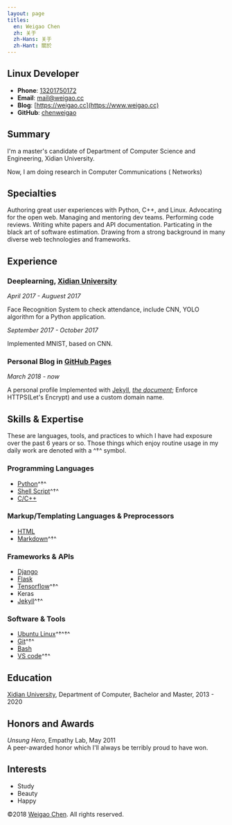 ```yaml
---
layout: page
titles:
  en: Weigao Chen
  zh: 关于
  zh-Hans: 关于
  zh-Hant: 關於
---
```


Linux Developer
-------------------------



- **Phone**: [13201750172](tel://13201750172)
- **Email**: <mail@weigao.cc>
- **Blog**: [https://weigao.cc](https://www.weigao.cc)
- **GitHub**: [chenweigao](https://github.com/chenweigao)


Summary
---------------

I'm a master's candidate of Department of Computer Science and Engineering, Xidian University. 

Now, I am doing research in Computer Communications ( Networks)


Specialties
-------

Authoring great user experiences with Python, C++, and Linux. Advocating for the open web. Managing and mentoring dev teams. Performing code reviews.
Writing white papers and API documentation. Particating in the black art of software estimation. Drawing from a strong background in many diverse web technologies and frameworks.


Experience
-------

### **Deeplearning**, [Xidian University](http://www.xidian.edu.cn/)

*April 2017 - Auguest 2017*

Face Recognition System to check attendance, include CNN, YOLO algorithm for a Python application.

*September  2017 - October 2017*

Implemented MNIST, based on CNN.

### **Personal Blog** in [GitHub Pages](https://pages.github.com/)

*March 2018 - now*

A personal profile Implemented with [Jekyll](https://jekyllrb.com/), [*the document*](https://www.weigao.cc/2018/02/02/jekyll.html); Enforce HTTPS(Let's Encrypt) and use a custom domain name.

Skills & Expertise
------------------

These are languages, tools, and practices to which I have had exposure over the
past 6 years or so. Those things which enjoy routine usage in my daily work are
denoted with a ^†^ symbol.

### Programming Languages

- [Python](https://www.weigao.cc/all?tag=Python)^†^
- [Shell Script](https://github.com/chenweigao/_code/tree/master/Test_Shell)^†^
- [C/C++](https://www.weigao.cc/2018/04/19/newcpp.html)

### Markup/Templating Languages & Preprocessors

- [HTML](http://developers.whatwg.org)
- [Markdown](http://daringfireball.net/projects/markdown)^†^

### Frameworks & APIs

- [Django](https://github.com/chenweigao/djangosite)
- [Flask](https://www.weigao.cc/2018/04/13/flask.html)
- [Tensorflow](https://www.weigao.cc/all?tag=Deeplearning)^†^
- Keras
- [Jekyll](https://www.weigao.cc/2018/02/02/jekyll.html)^†^

### Software & Tools

- [Ubuntu Linux](https://www.weigao.cc/all?tag=Linux)^†^†^
- [Git](https://www.weigao.cc/2018/02/01/git.html)^†^
- [Bash](https://www.weigao.cc/2018/03/31/shell)
- [VS code](https://code.visualstudio.com/)^†^


Education
-------

[Xidian University](http://www.xidian.edu.cn/), Department of Computer, Bachelor and Master, 2013 - 2020 


Honors and Awards
-----------------

*Unsung Hero*, Empathy Lab, May 2011    
A peer-awarded honor which I'll always be terribly proud to have won.


Interests
---------

- Study
- Beauty
- Happy

©2018 [Weigao Chen](http://weigao.cc). All rights reserved. 